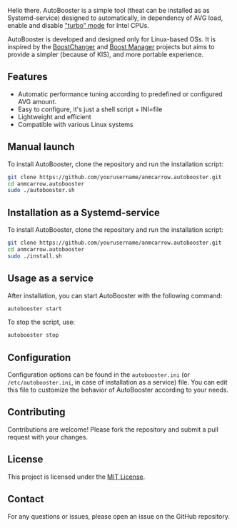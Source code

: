 Hello there. AutoBooster is a simple tool (theat can be installed as as Systemd-service) designed to 
automatically, in dependency of AVG load, enable and disable ["turbo" mode](https://www.intel.com/content/www/us/en/gaming/resources/turbo-boost.html) for Intel CPUs. 

AutoBooster is developed and designed only for Linux-based OSs. It is inspired by the [BoostChanger](https://github.com/nbebaw/boostchanger) and
[Boost Manager](https://github.com/kubadlo/intel-turboproject) projects but aims to provide a simpler (because of KIS), and more portable experience.

## Features

- Automatic performance tuning according to predefined or configured AVG amount.
- Easy to configure, it's just a shell script + INI=file
- Lightweight and efficient
- Compatible with various Linux systems

## Manual launch

To install AutoBooster, clone the repository and run the installation script:

```bash
git clone https://github.com/yourusername/anmcarrow.autobooster.git
cd anmcarrow.autobooster
sudo ./autobooster.sh
```

## Installation as a Systemd-service

To install AutoBooster, clone the repository and run the installation script:

```bash
git clone https://github.com/yourusername/anmcarrow.autobooster.git
cd anmcarrow.autobooster
sudo ./install.sh
```

## Usage as a service

After installation, you can start AutoBooster with the following command:

```bash
autobooster start
```

To stop the script, use:

```bash
autobooster stop
```

## Configuration

Configuration options can be found in the `autobooster.ini` (or `/etc/autobooster.ini`, in case of installation as a service) file. 
You can edit this file to customize the behavior of AutoBooster according to your needs.

## Contributing

Contributions are welcome! Please fork the repository and submit a pull request with your changes.

## License

This project is licensed under the [MIT License](https://opensource.org/license/mit).

## Contact

For any questions or issues, please open an issue on the GitHub repository.
